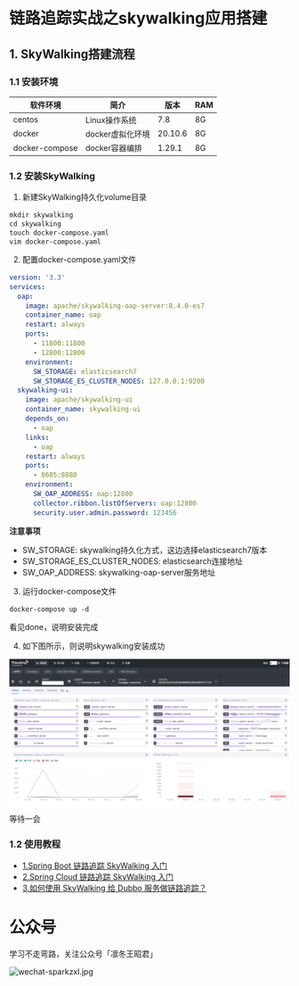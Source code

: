 # 链路追踪实战之skywalking应用搭建

## 1. SkyWalking搭建流程

### 1.1 安装环境

|软件环境|简介|版本|RAM
|-------|-------|-------|-------|
|centos|Linux操作系统|7.8|8G|
|docker|docker虚拟化环境|20.10.6|8G|
|docker-compose|docker容器编排|1.29.1|8G|

### 1.2 安装SkyWalking

1. 新建SkyWalking持久化volume目录

```shell
mkdir skywalking
cd skywalking
touch docker-compose.yaml
vim docker-compose.yaml
```

2. 配置docker-compose.yaml文件

```yaml
version: '3.3'
services:
  oap:
    image: apache/skywalking-oap-server:8.4.0-es7
    container_name: oap
    restart: always
    ports:
      - 11800:11800
      - 12800:12800
    environment:
      SW_STORAGE: elasticsearch7
      SW_STORAGE_ES_CLUSTER_NODES: 127.0.0.1:9200
  skywalking-ui:
    image: apache/skywalking-ui
    container_name: skywalking-ui
    depends_on:
      - oap
    links:
      - oap
    restart: always
    ports:
      - 8605:8080
    environment:
      SW_OAP_ADDRESS: oap:12800
      collector.ribbon.listOfServers: oap:12800
      security.user.admin.password: 123456
```

**注意事项**

- SW_STORAGE: skywalking持久化方式，这边选择elasticsearch7版本
- SW_STORAGE_ES_CLUSTER_NODES: elasticsearch连接地址
- SW_OAP_ADDRESS: skywalking-oap-server服务地址

3. 运行docker-compose文件

```shell
docker-compose up -d
```

看见done，说明安装完成

4. 如下图所示，则说明skywalking安装成功

![skywalking-ui.png](../images/skywalking-ui.png)
等待一会

### 1.2 使用教程

- [1.Spring Boot 链路追踪 SkyWalking 入门](http://www.iocoder.cn/Spring-Boot/SkyWalking)
- [2.Spring Cloud 链路追踪 SkyWalking 入门](http://www.iocoder.cn/Spring-Cloud/SkyWalking)
- [3.如何使用 SkyWalking 给 Dubbo 服务做链路追踪？](https://www.iocoder.cn/SkyWalking/How-do-I-use-Skywalking-to-do-tracking-for-the-Dubbo-service/)

# 公众号

学习不走弯路，关注公众号「凛冬王昭君」

![wechat-sparkzxl.jpg](images/wechat-sparkzxl.jpg)
